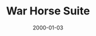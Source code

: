 ---
title: "War Horse Suite"
image: "/projects/orchestral/War_Horse_Suite/WarHorseSuite.jpg"
playerIdx: 13
date: 2000-01-03
---